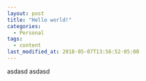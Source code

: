 ```yaml
---
layout: post
title: "Hello world!"
categories:
  - Personal
tags:
  - content
last_modified_at: 2018-05-07T13:56:52-05:00
---
```

asdasd asdasd